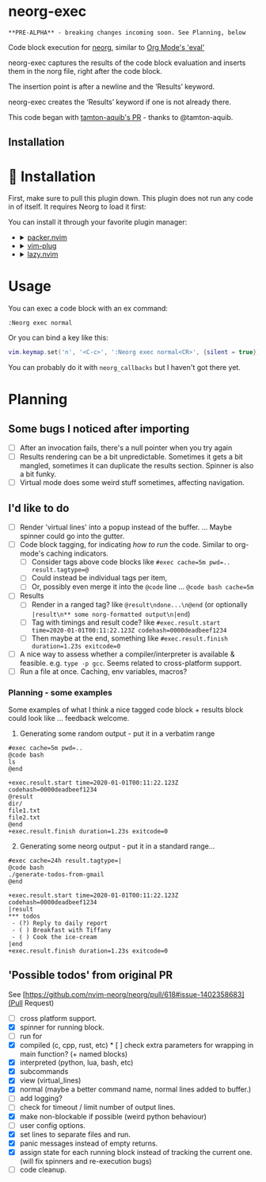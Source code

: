 # neorg-exec

    **PRE-ALPHA** - breaking changes incoming soon. See Planning, below

Code block execution for [neorg](https://github.com/nvim-neorg/neorg), similar to [Org Mode's 'eval'](https://orgmode.org/manual/Evaluating-Code-Blocks.html)

neorg-exec captures the results of the code block evaluation and inserts them in the norg file, right after the code block.

The insertion point is after a newline and the ‘Results’ keyword.

neorg-exec creates the ‘Results’ keyword if one is not already there.


This code began with [tamton-aquib's PR](https://github.com/nvim-neorg/neorg/pull/618) - thanks to @tamton-aquib.


## Installation

# 🔧 Installation
First, make sure to pull this plugin down. This plugin does not run any code in of itself. It requires Neorg
to load it first:

You can install it through your favorite plugin manager:

-
  <details>
  <summary><a href="https://github.com/wbthomason/packer.nvim">packer.nvim</a></summary>

  ```lua
  use {
      "nvim-neorg/neorg",
      config = function()
          require('neorg').setup {
              load = {
                  ["core.defaults"] = {},
                  ...
                  ["core.integrations.telescope"] = {}
              },
          }
      end,
      requires = { "nvim-lua/plenary.nvim", "laher/neorg-exec" },
  }
  ```

- <details>
  <summary><a href="https://github.com/junegunn/vim-plug">vim-plug</a></summary>

  ```vim
  Plug 'nvim-neorg/neorg' | Plug 'nvim-lua/plenary.nvim' | Plug 'laher/neorg-exec'
  ```

  You can then put this initial configuration in your `init.vim` file:

  ```vim
  lua << EOF
  require('neorg').setup {
    load = {
        ["core.defaults"] = {},
        ...
        ["external.exec"] = {},
    },
  }
  EOF
  ```

  </details>
- <details>
  <summary><a href="https://github.com/folke/lazy.nvim">lazy.nvim</a></summary>

  ```lua
  require("lazy").setup({
      {
          "nvim-neorg/neorg",
          opts = {
              load = {
                  ["core.defaults"] = {},
                  ...
                  ["external.exec"] = {},
              },
          },
          dependencies = { { "nvim-lua/plenary.nvim" }, { "laher/neorg-exec" } },
      }
  })
  ```

  </details>


# Usage

You can exec a code block with an ex command:

```
:Neorg exec normal
```

Or you can bind a key like this:

```lua
vim.keymap.set('n', '<C-c>', ':Neorg exec normal<CR>', {silent = true}) -- search file
```

You can probably do it with `neorg_callbacks` but I haven't got there yet.


# Planning

## Some bugs I noticed after importing

 * [ ] After an invocation fails, there's a null pointer when you try again
 * [ ] Results rendering can be a bit unpredictable. Sometimes it gets a bit mangled, sometimes it can duplicate the results section. Spinner is also a bit funky.
 * [ ] Virtual mode does some weird stuff sometimes, affecting navigation.

## I'd like to do

 * [ ] Render 'virtual lines' into a popup instead of the buffer. ... Maybe spinner could go into the gutter.
 * [ ] Code block tagging, for indicating _how to run_ the code. Similar to org-mode's caching indicators.
    * [ ] Consider tags above code blocks like `#exec cache=5m pwd=.. result.tagtype=@`
    * [ ] Could instead be individual tags per item,
    * [ ] Or, possibly even merge it into the `@code` line ... `@code bash cache=5m`
 * [ ] Results
    * [ ] Render in a ranged tag? like `@result\ndone...\n@end` (or optionally `|result\n** some norg-formatted output\n|end`)
    * [ ] Tag with timings and result code? like `#exec.result.start time=2020-01-01T00:11:22.123Z codehash=0000deadbeef1234`
    * [ ] Then maybe at the end, something like `#exec.result.finish duration=1.23s exitcode=0`
 * [ ] A nice way to assess whether a compiler/interpreter is available & feasible. e.g. `type -p gcc`. Seems related to cross-platform support.
 * [ ] Run a file at once. Caching, env variables, macros?

### Planning - some examples

Some examples of what I think a nice tagged code block + results block could look like ... feedback welcome.

1. Generating some random output - put it in a verbatim range

```norg
#exec cache=5m pwd=..
@code bash
ls
@end

+exec.result.start time=2020-01-01T00:11:22.123Z codehash=0000deadbeef1234
@result
dir/
file1.txt
file2.txt
@end
+exec.result.finish duration=1.23s exitcode=0
 ```

2. Generating some neorg output - put it in a standard range...

```norg
#exec cache=24h result.tagtype=|
@code bash
./generate-todos-from-gmail
@end

+exec.result.start time=2020-01-01T00:11:22.123Z codehash=0000deadbeef1234
|result
*** todos
 - (?) Reply to daily report
 - ( ) Breakfast with Tiffany
 - ( ) Cook the ice-cream
|end
+exec.result.finish duration=1.23s exitcode=0
 ```

## 'Possible todos' from original PR

See [https://github.com/nvim-neorg/neorg/pull/618#issue-1402358683](Pull Request)

 * [ ]  cross platform support.
 * [x]  spinner for running block.
 * [ ]  run for
   * [x]  compiled (c, cpp, rust, etc)
     * [ ]  check extra parameters for wrapping in main function? (+ named blocks)
   * [x]  interpreted (python, lua, bash, etc)
 * [x]  subcommands
   * [x]  view (virtual_lines)
   * [x]  normal (maybe a better command name, normal lines added to buffer.)
 * [ ]  add logging?
 * [ ]  check for timeout / limit number of output lines.
 * [x]  make non-blockable if possible (weird python behaviour)
 * [ ]  user config options.
 * [x]  set lines to separate files and run.
 * [x]  panic messages instead of empty returns.
 * [x]  assign state for each running block instead of tracking the current one. (will fix spinners and re-execution bugs)
 * [ ]  code cleanup.
